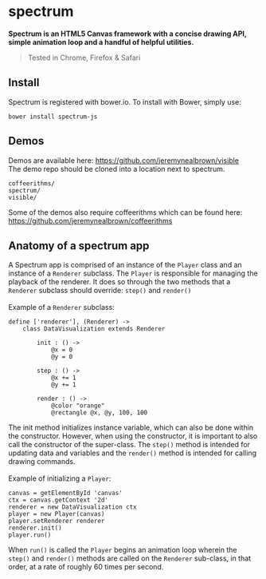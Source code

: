 # spectrum

**Spectrum is an HTML5 Canvas framework with a concise drawing API, simple animation loop and a handful of helpful utilities.**

> Tested in Chrome, Firefox & Safari

## Install
Spectrum is registered with bower.io. To install with Bower, simply use:

```
bower install spectrum-js
```

## Demos
Demos are available here: https://github.com/jeremynealbrown/visible
<br>
The demo repo should be cloned into a location next to spectrum.
```
coffeerithms/
spectrum/
visible/
```
Some of the demos also require coffeerithms which can be found here: https://github.com/jeremynealbrown/coffeerithms

## Anatomy of a spectrum app

A Spectrum app is comprised of an instance of the `Player` class and an instance of a `Renderer` subclass. The `Player` is responsible for managing the playback of the renderer. It does so through the two methods that a `Renderer` subclass should override: `step()` and `render()`
<br/>
<br/>
Example of a `Renderer` subclass:
```
define ['renderer'], (Renderer) ->
    class DataVisualization extends Renderer
        
        init : () ->
            @x = 0
            @y = 0

        step : () ->
            @x += 1
            @y += 1

        render : () ->
            @color "orange"
            @rectangle @x, @y, 100, 100
```
The init method initializes instance variable, which can also be done within the constructor. However, when using the constructor, it is important to also call the constructor of the super-class. The `step()` method is intended for updating data and variables and the `render()` method is intended for calling drawing commands.
<br>
<br>
Example of initializing a `Player`:
```
canvas = getElementById 'canvas'
ctx = canvas.getContext '2d'
renderer = new DataVisualization ctx
player = new Player(canvas)
player.setRenderer renderer
renderer.init()
player.run()
```

When `run()` is called the `Player` begins an animation loop wherein the `step()` and `render()` methods are called on the `Renderer` sub-class, in that order, at a rate of roughly 60 times per second.
